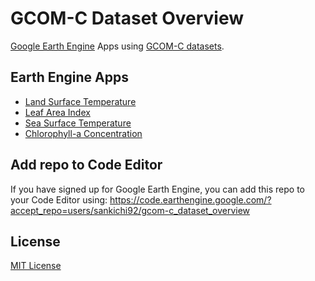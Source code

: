 # GCOM-C Dataset Overview

[Google Earth Engine](https://earthengine.google.com/) Apps using [GCOM-C datasets](https://developers.google.com/earth-engine/datasets/tags/gcom-c).

## Earth Engine Apps

- [Land Surface Temperature](https://sankichi92.users.earthengine.app/view/gcom-c-lst-overview)
- [Leaf Area Index](https://sankichi92.users.earthengine.app/view/gcom-c-lai-overview)
- [Sea Surface Temperature](https://sankichi92.users.earthengine.app/view/gcom-c-sst-overview)
- [Chlorophyll-a Concentration](https://sankichi92.users.earthengine.app/view/gcom-c-chla-overview)

## Add repo to Code Editor

If you have signed up for Google Earth Engine, you can add this repo to your Code Editor using:
https://code.earthengine.google.com/?accept_repo=users/sankichi92/gcom-c_dataset_overview

## License

[MIT License](LICENSE)
